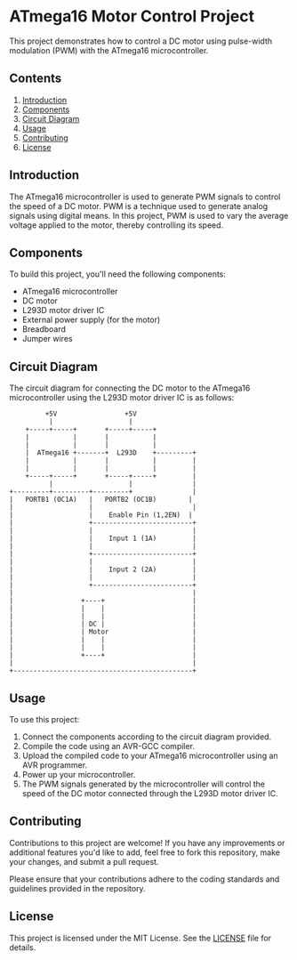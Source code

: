 # ATmega16 Motor Control Project

This project demonstrates how to control a DC motor using pulse-width modulation (PWM) with the ATmega16 microcontroller.

## Contents

1. [Introduction](#introduction)
2. [Components](#components)
3. [Circuit Diagram](#circuit-diagram)
4. [Usage](#usage)
5. [Contributing](#contributing)
6. [License](#license)

## Introduction

The ATmega16 microcontroller is used to generate PWM signals to control the speed of a DC motor. PWM is a technique used to generate analog signals using digital means. In this project, PWM is used to vary the average voltage applied to the motor, thereby controlling its speed.

## Components

To build this project, you'll need the following components:

- ATmega16 microcontroller
- DC motor
- L293D motor driver IC
- External power supply (for the motor)
- Breadboard
- Jumper wires

## Circuit Diagram

The circuit diagram for connecting the DC motor to the ATmega16 microcontroller using the L293D motor driver IC is as follows:
```
         +5V                 +5V
          |                   |
    +-----+-----+       +-----+-----+
    |           |       |           |
    |           |       |           |
    |  ATmega16 +-------+  L293D    +---------+
    |           |       |           |         |
    |           |       |           |         |
    +-----+-----+       +-----+-----+         |
          |                   |               |
+---------+---------+---------+               |
|   PORTB1 (OC1A)   |   PORTB2 (OC1B)        |
|                   |                         |
|                   |    Enable Pin (1,2EN)  |
|                   +-------------------------+
|                   |                         |
|                   |    Input 1 (1A)         |
|                   |                         |
|                   +-------------------------+
|                   |                         |
|                   |    Input 2 (2A)         |
|                   |                         |
|                   +-------------------------+
|                                             |
|                 +----+                      |
|                 |    |                      |
|                 |    |                      |
|                 | DC |                      |
|                 | Motor                     |
|                 |    |                      |
|                 |    |                      |
|                 +----+                      |
|                                             |
+---------------------------------------------+
```

## Usage

To use this project:

1. Connect the components according to the circuit diagram provided.
2. Compile the code using an AVR-GCC compiler.
3. Upload the compiled code to your ATmega16 microcontroller using an AVR programmer.
4. Power up your microcontroller.
5. The PWM signals generated by the microcontroller will control the speed of the DC motor connected through the L293D motor driver IC.

## Contributing

Contributions to this project are welcome! If you have any improvements or additional features you'd like to add, feel free to fork this repository, make your changes, and submit a pull request.

Please ensure that your contributions adhere to the coding standards and guidelines provided in the repository.

## License

This project is licensed under the MIT License. See the [LICENSE](../LICENSE) file for details.
